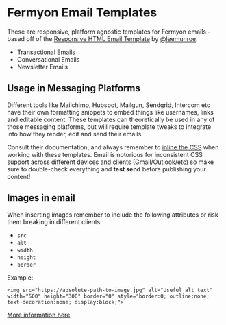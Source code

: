 # Fermyon Email Templates

These are responsive, platform agnostic templates for Fermyon emails - based off of the [Responsive HTML Email Template](https://github.com/leemunroe/responsive-html-email-template) by [@leemunroe](https://github.com/leemunroe).

* Transactional Emails
* Conversational Emails
* Newsletter Emails


## Usage in Messaging Platforms

Different tools like Mailchimp, Hubspot, Mailgun, Sendgrid, Intercom etc have their own formatting snippets to embed things like usernames, links and editable content. These templates can theoretically be used in any of those messaging platforms, but will require template tweaks to integrate into how they render, edit and send their emails.

Consult their documentation, and always remember to [inline the CSS](https://htmlemail.io/inline/) when working with these templates. Email is notorious for inconsistent CSS support across different devices and clients (Gmail/Outlook/etc) so make sure to double-check everything and **test send** before publishing your content!


## Images in email

When inserting images remember to include the following attributes or risk them breaking in different clients:

* `src`
* `alt`
* `width`
* `height`
* `border`

Example:

`<img src="https://absolute-path-to-image.jpg" alt="Useful alt text" width="500" height="300" border="0" style="border:0; outline:none; text-decoration:none; display:block;">`

[More information here](https://www.smashingmagazine.com/2017/01/introduction-building-sending-html-email-for-web-developers/)

